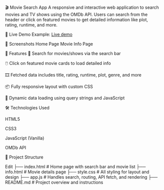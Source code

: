 🎬 Movie Search App
A responsive and interactive web application to search movies and TV shows using the OMDb API. Users can search from the header or click on featured movies to get detailed information like plot, rating, runtime, and more.

🔗 Live Demo
Example: [Live demo](https://gadeyeshwanth.github.io/MovieSearchApp/)

📸 Screenshots
Home Page	Movie Info Page

🚀 Features
🔎 Search for movies/shows via the search bar

🖱️ Click on featured movie cards to load detailed info

🎞️ Fetched data includes title, rating, runtime, plot, genre, and more

📦 Fully responsive layout with custom CSS

🧠 Dynamic data loading using query strings and JavaScript

🛠️ Technologies Used

HTML5

CSS3

JavaScript (Vanilla)

OMDb API

📁 Project Structure

Edit
├── index.html          # Home page with search bar and movie list
├── info.html           # Movie details page
├── style.css           # All styling for layout and design
├── app.js              # Handles search, routing, API fetch, and rendering
├── README.md           # Project overview and instructions
